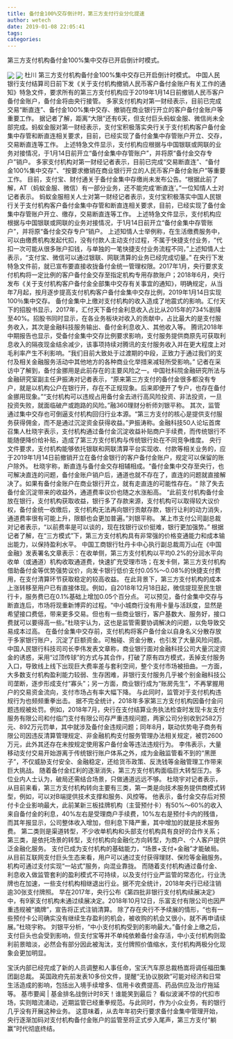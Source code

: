 ```yaml
---
title: 备付金100%交存倒计时，第三方支付行业分化提速
author: wetech
date: 2019-01-08 22:05:41
tags: 
categories: 
---
```

第三方支付机构备付金100%集中交存已开启倒计时模式。
<!-- more -->
<img align="center" border="0" src="https://imgcdn.yicai.com/uppics/images/2019/01/171ea22303732f70cb78acb0574f93c2.jpg" />
<img align="center" border="0" src="https://imgcdn.yicai.com/uppics/images/2019/01/b570f10d659ac53c8cee5ed8ac7a01e6.jpg" />
杜川
第三方支付机构备付金100%集中交存已开启倒计时模式。
中国人民银行支付结算司日前下发《关于支付机构撤销人民币客户备付金账户有关工作的通知》特急文件，要求所有的第三方支付机构应于2019年1月14日前撤销人民币客户备付金账户，备付金将由央行接管。
多家支付机构对第一财经表示，目前已完成交易“断直连”、备付金100%集中交存、撤销在商业银行开立的客户备付金账户等重要工作。
据记者了解，距离“大限”还有6天，但支付巨头蚂蚁金服、微信尚未全部完成。蚂蚁金服对第一财经表示，支付宝积极落实央行关于支付机构客户备付金集中存管和断直连相关要求，目前，已经实现了备付金集中存管账户开立、交存，交易断直连等工作。
上述特急文件显示，支付机构应根据与中国银联或网联的业务对接情况，于1月14日前开立“备付金集中存管账户”，并将原“备付金交存专户”销户。
多家支付机构对第一财经记者表示，目前已完成“交易断直连”、“备付金100%集中交存”、“按要求撤销在商业银行开立的人民币客户备付金账户”等重要工作。
目前，支付宝、财付通关于备付金集中存缴尚未发布公告。“根据此前了解，AT（蚂蚁金服、微信）有一部分业务，还不能完成‘断直连’。”一位知情人士对记者表示。
蚂蚁金服相关人士对第一财经记者表示，支付宝积极落实中国人民银行关于支付机构客户备付金集中存管和断直连相关要求，目前，已经实现了备付金集中存管账户开立、缴存，交易断直连等工作。
上述特急文件显示，支付机构应根据与中国银联或网联的业务对接情况，于1月14日前开立“备付金集中存管账户”，并将原“备付金交存专户”销户。
上述知情人士举例称，在生活缴费服务中，可以由缴费机构发起代扣，没有付款人主动支付过程，不属于快捷支付业务，“代扣一次可能从很多账户扣钱，与单独的一笔快捷支付业务流程不同，”上述知情人士表示，“支付宝、微信可以通过银联、网联清算的业务已经完成切量。”
在央行下发特急文件前，就已宣布要直接收拢备付金统一管理权限。2017年1月，央行要求支付机构将一定比例的客户备付金交存至指定机构专用存款账户；2018年6月，央行发布《关于支付机构客户备付金全部集中交存有关事宜的通知》，明确规定，从当年7月起，按月逐步提高支付机构客户备付金集中交存比例，2019年1月14日实现100％集中交存。
备付金集中上缴对支付机构的收入造成了地震式的影响。汇付天下的招股书显示，2017年，汇付天下备付金利息收入占比从2015年的734%剧降至40%。招股书同时显示，在各业务板块对收入的贡献中，占比最大的是支付服务收入，其次是金融科技服务输出、备付金利息收入、其他收入等。
腾讯2018年中期报告也显示，受备付金集中交存比例要求影响，支付服务提供商原先可获取利息收入的隔夜现金结余减少，该事项持续对腾讯的支付服务收入并在更大程度上对毛利率产生不利影响。“我们目前大致处于过渡期的中段，正致力于通过我们的支付及相关金融服务活动中其他地方的各种商业化举措来减轻所受影响。”
记者在采访中了解到，备付金挪用是此前存在的主要风险之一。中国社科院金融研究所法与金融研究室副主任尹振涛对记者表示，“原来第三方支付的备付金很多都没有专户，就是以机构公户在银行开，存在不正规现象。后来即便开了专户，也存在备付金挪用现象。”“支付机构可以违规占用备付金去进行高风险投资、非法投资，一旦投资失败，就面临破产或跑路的风险。”融360理财分析师刘银平称。
其次，监管通过集中交存也可倒逼支付机构回归行业本源。“第三方支付的核心是提供支付服务获得佣金，而不是通过沉淀资金获得收益。”尹振涛称。金融科技50人论坛首席召集人杜晓宇表示，支付机构通过备付金沉淀收益补贴商户手续费，而传统银行不能随便降价给补贴，造成了第三方支付机构与传统银行处在不同竞争维度。
央行文件要求，支付机构能够依托银联和网联清算平台实现收、付款等相关业务的，应于2019年1月14日前撤销开立在备付金银行的客户备付金账户，规定可以保留的账户除外。
杜晓宇称，断直连与备付金交存相辅相成。“备付金集中交存至央行，也可解决直连的问题，备付金账户销户后，通道也就不存在了，直连的问题就直接解决了。如果有备付金账户在商业银行开立，就有走直连的可能性存在。“
除了失去备付金沉淀带来的收益外，通道费率议价也随之水涨船高。
“此前支付机构备付金放在银行，支付机构获取收益，银行多了存款来源，支付机构可以取得较大议价权，备付金统一收缴后，支付机构无法再向银行贡献存款，银行让利的动力消失，通道费率很有可能上升，限额也会更加普遍。”刘银平称。
某上市支付公司副总裁对记者表示，“以前费率是可以谈的，现在找银行议价挺难，银行更加强势。”
根据记者了解，在“三方模式”下，第三方支付机构具有非常强的价格变通能力和成本输出能力，以保持盈利水平。
中国工商银行牡丹卡中心执行副总裁周万山在《中国金融》发表署名文章表示：在收单侧，第三方支付机构以平均0.2%的分润水平向收单（或通道）机构收取通道费，快速扩充受理市场；在发卡侧，第三方支付机构借助备付金等优势强势议价，向发卡银行低价支付0.05%～0.08%的快捷支付费用，在支付清算环节获取稳定的较高收益。
在此背景下，第三方支付机构的成本上涨转移至用户已有直接体现。例如，自2018年12月18日起，微信提现至民生银行卡，服务费已在0.1%基础上增加0.05个百分点。
可以预见，备付金集中交存与断直连后，市场将现重新博弈的过程。“中小城商行没有用卡量与活跃度，显然是希望接口费低，带来更多交易。但也有一些商业银行，客户基数大、服务好，接口费就可以要得高一些。”杜晓宇认为，这也是监管需要协调解决的问题，以免导致交易成本过高。
在备付金集中交存前，支付机构将客户备付金以自身名义分散存放于多家银行账户，沉淀了巨额资金。可触碰、资金分散，也引发了大量风险问题。
中国人民银行科技司司长李伟发表文章称，商业银行面对金融科技公司大量沉淀资金的诱惑，采用“过顶传球”的方式与其合作，打破了原有四方模式，丢掉支付服务入口，导致线上线下出现巨大费率差与套利空间，整个支付市场被扭曲。一方面，大多数支付机构盈利能力较弱、生存困难，非银行支付服务几乎被个别金融科技公司垄断，逐步形成支付“寡头”；另一方面，商业银行成为“账房先生”，不再掌握用户的交易资金流向，支付市场占有率大幅下降。
与此同时，监管对于支付机构违规行为也频频重拳出击。
据不完全统计，2018年多家第三方支付机构因备付金问题违规被处罚。例如，2018年7月，央行在支付结算业务执法检查时发现卡友支付服务有限公司和付临门支付有限公司存严重违规问题，两家公司分别收到2582万元、892万元罚单，其中就涉及备付金违规问题；同年8月，联动优势电子商务有限公司因违反清算管理规定、非金融机构支付服务管理办法相关规定，被罚2600万元，此外其还存在未按规定使用客户备付金等违法违规行为。
李伟表示，大量移动支付交易开始游离于传统银行账户体系之外，成为金融监管看不到的“黑匣子”，不仅威胁支付安全、金融稳定，还给货币政策、反洗钱等金融管理工作带来巨大挑战。
随着备付金红利的逐渐消失，第三方支付机构面临巨大转型压力。多位业内人士认为，破局还需结合场景，只做通道远远不够。
杜晓宇对记者表示，从目前来看，第三方支付机构转向主要有三类，第一类是向技术服务提供商模式转型，例如，可以对B端提供技术支撑和服务、风控等。
他表示，备付金交存后对预付卡企业影响最大，此前某新三板挂牌机构（主营预付卡）有50%～60%的收入来自备付金的利息，40%左右是受理商户手续费，10%左右是预付卡内的残值，而其年报显示，公司整体收入增加，但利息下降严重，其中增加的就是技术服务费。
第二类则是渠道转型，不少收单机构和头部支付机构具有良好的合作关系；第三类，是依托场景的转型，支付机构向金融化方向转型，为商户、个人客户提供泛金融化服务。
支付已成为支付机构的基础能力，“场景+支付+金融”才能破局。从目前互联网支付巨头生态来看，用户可以通过支付获得理财、保险等金融服务。机构可通过支付实现“一站式”服务，向混业靠拢。
而随着支付机构通过备付金、利息收入做监管套利的盈利模式不可持续，以及支付行业严监管的常态化，行业洗牌也在加速，一些支付机构相继退出行业。据不完全统计，2018年央行已经注销逾30张支付牌照。
早在2017年，央行公布《第四批非银行支付机构续展决定》中，有9家支付机构未通过续展决定。2018年10月12日，乐富支付有限公司也因严重违规被“摘牌”，宣告将正式注销清算。
除了存在央行不予续展的情形，“也有一些预付卡公司确实没有继续生存盈利的机会，被收购的机会又很小，就不再申请续展。”杜晓宇称。
刘银平分析，“中小支付机构受到的影响最大。”备付金上缴之后，支付巨头也会受到影响，但支付宝等并不单纯依赖备付金存活，中小支付机构则盈利前景暗淡，必然会有部分因此被淘汰，支付牌照价值缩水，支付机构两极分化现象会更加明显。
 
 
宝沃内部已经完成了新的人员调整和人事任命，宝沃汽车原总裁杨嵩将调任福田集团副总裁。
英国政府先前发表10多份文件，提醒“无协议脱欧”可能对经济和日常生活造成的影响，包括出入境手续增多、信用卡收费提高、药品供应及治疗拖延等。
基市要闻 | 基金排名战倒计时8天！谁能笑到最后？
看似波澜不惊的代扣市场，实则暗流涌动，近期监管已经重拳规范。与此同时，作为小众业务，有的银行几乎没有开展这种业务。
这意味着，从去年年初央行要求备付金集中管理开始，央行逐渐加码对支付机构备付金账户的监管至将正式步入尾声，第三方支付“躺赢”时代彻底终结。

